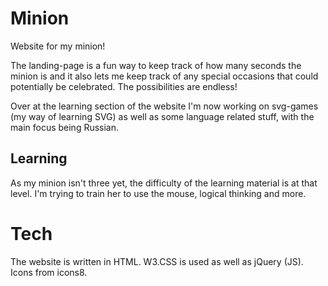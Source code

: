 # Minion
Website for my minion!

The landing-page is a fun way to keep track of how many seconds the minion is and it also lets me keep track of any special occasions that could potentially be celebrated. The possibilities are endless!

Over at the learning section of the website I'm now working on svg-games (my way of learning SVG) as well as some language related stuff, with the main focus being Russian.

## Learning
As my minion isn't three yet, the difficulty of the learning material is at that level. I'm trying to train her to use the mouse, logical thinking and more.

# Tech
The website is written in HTML. W3.CSS is used as well as jQuery (JS). Icons from icons8.
